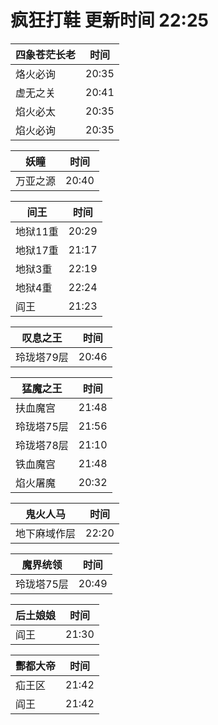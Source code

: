 # 疯狂打鞋 更新时间 22:25

| 四象苍茫长老   | 时间    |
|--------|-------|
| 烙火必询 | 20:35 |
| 虚无之关 | 20:41 |
| 焰火必太 | 20:35 |
| 焰火必询 | 20:35 |

| 妖瞳   | 时间    |
|--------|-------|
| 万亚之源 | 20:40 |

| 间王   | 时间    |
|--------|-------|
| 地狱11重 | 20:29 |
| 地狱17重 | 21:17 |
| 地狱3重 | 22:19 |
| 地狱4重 | 22:24 |
| 阎王 | 21:23 |

| 叹息之王   | 时间    |
|--------|-------|
| 玲珑塔79层 | 20:46 |

| 猛魔之王   | 时间    |
|--------|-------|
| 扶血魔宫 | 21:48 |
| 玲珑塔75层 | 21:56 |
| 玲珑塔78层 | 21:10 |
| 铁血魔宫 | 21:48 |
| 焰火屠魔 | 20:32 |

| 鬼火人马   | 时间    |
|--------|-------|
| 地下麻域作层 | 22:20 |

| 魔界统领   | 时间    |
|--------|-------|
| 玲珑塔75层 | 20:49 |

| 后土娘娘   | 时间    |
|--------|-------|
| 阎王 | 21:30 |

| 酆都大帝   | 时间    |
|--------|-------|
| 疝王区 | 21:42 |
| 阎王 | 21:42 |